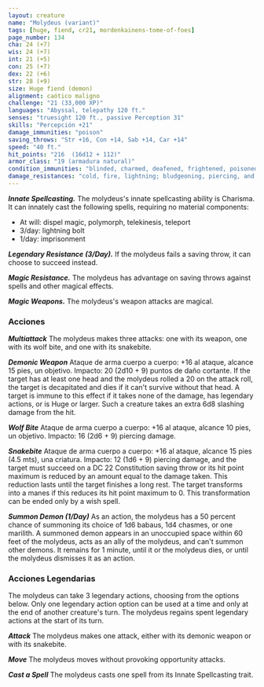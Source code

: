 ```yaml
---
layout: creature
name: "Molydeus (variant)"
tags: [huge, fiend, cr21, mordenkainens-tome-of-foes]
page_number: 134
cha: 24 (+7)
wis: 24 (+7)
int: 21 (+5)
con: 25 (+7)
dex: 22 (+6)
str: 28 (+9)
size: Huge fiend (demon)
alignment: caótico maligno
challenge: "21 (33,000 XP)"
languages: "Abyssal, telepathy 120 ft."
senses: "truesight 120 ft., passive Perception 31"
skills: "Percepción +21"
damage_immunities: "poison"
saving_throws: "Str +16, Con +14, Sab +14, Car +14"
speed: "40 ft."
hit_points: "216  (16d12 + 112)"
armor_class: "19 (armadura natural)"
condition_immunities: "blinded, charmed, deafened, frightened, poisoned, stunned"
damage_resistances: "cold, fire, lightning; bludgeoning, piercing, and slashing from nonmagical attacks"
---
```


***Innate Spellcasting.*** The molydeus's innate spellcasting ability is Charisma. It can innately cast the following spells, requiring no material components:
* At will: dispel magic, polymorph, telekinesis, teleport
* 3/day: lightning bolt
* 1/day: imprisonment

***Legendary Resistance (3/Day).*** If the molydeus fails a saving throw, it can choose to succeed instead.

***Magic Resistance.*** The molydeus has advantage on saving throws against spells and other magical effects.

***Magic Weapons.*** The molydeus's weapon attacks are magical.

### Acciones

***Multiattack*** The molydeus makes three attacks: one with its weapon, one with its wolf bite, and one with its snakebite.

***Demonic Weapon*** Ataque de arma cuerpo a cuerpo: +16 al ataque, alcance 15 pies, un objetivo. Impacto: 20 (2d10 + 9) puntos de daño cortante. If the target has at least one head and the molydeus rolled a 20 on the attack roll, the target is decapitated and dies if it can't survive without that head. A target is immune to this effect if it takes none of the damage, has legendary actions, or is Huge or larger. Such a creature takes an extra 6d8 slashing damage from the hit.

***Wolf Bite*** Ataque de arma cuerpo a cuerpo: +16 al ataque, alcance 10 pies, un objetivo. Impacto: 16 (2d6 + 9) piercing damage.

***Snakebite*** Ataque de arma cuerpo a cuerpo: +16 al ataque, alcance 15 pies (4.5 mts), una criatura. Impacto: 12 (1d6 + 9) piercing damage, and the target must succeed on a DC 22 Constitution saving throw or its hit point maximum is reduced by an amount equal to the damage taken. This reduction lasts until the target finishes a long rest. The target transforms into a manes if this reduces its hit point maximum to 0. This transformation can be ended only by a wish spell.

***Summon Demon (1/Day)*** As an action, the molydeus has a 50 percent chance of summoning its choice of 1d6 babaus, 1d4 chasmes, or one marilith. A summoned demon appears in an unoccupied space within 60 feet of the molydeus, acts as an ally of the molydeus, and can't summon other demons. It remains for 1 minute, until it or the molydeus dies, or until the molydeus dismisses it as an action.

### Acciones Legendarias

The molydeus can take 3 legendary actions, choosing from the options below. Only one legendary action option can be used at a time and only at the end of another creature's turn. The molydeus regains spent legendary actions at the start of its turn.

***Attack*** The molydeus makes one attack, either with its demonic weapon or with its snakebite.

***Move*** The molydeus moves without provoking opportunity attacks.

***Cast a Spell*** The molydeus casts one spell from its Innate Spellcasting trait.